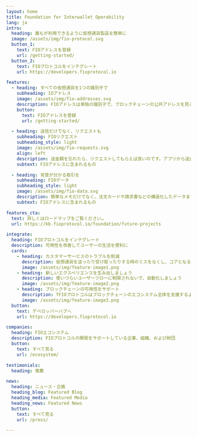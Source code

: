 ```yaml
---
layout: home
title: Foundation for Interwallet Operability
lang: ja
intro:
  heading: 誰もが利用できるように仮想通貨製品を簡単に
  image: /assets/img/fio-protocol.svg
  button_1:
    text: FIOアドレスを登録
    url: /getting-started/
  button_2:
    text: FIOプロトコルをインテグレート
    url: https://developers.fioprotocol.io

features:
  - heading: すべての仮想通貨を1つの識別子で
    subheading: IOアドレス
    image: /assets/img/fio-addresses.svg
    description: FIOアドレスは単独の識別子で、ブロックチェーンの公共アドレスを見る必要がなくなります。登録は簡単で、使いやすく、自動的にすべてのトークンやコインで利用できます。
    button:
      text: FIOアドレスを登録
      url: /getting-started/

  - heading: 送信だけでなく、リクエストも
    subheading: FIOリクエスト
    subheading_style: light
    image: /assets/img/fio-requests.svg
    align: left
    description: 送金額を忘れたら、リクエストしてもらえば良いのです。アプリから送金をリクエストでき、通信は暗号化されるのでプライバシーが保護されます。種類と金額を指定するので誤解はありません。
    subtext: FIOアドレスに含まれるもの

  - heading: 背景が分かる取引を
    subheading: FIOデータ
    subheading_style: light
    image: /assets/img/fio-data.svg
    description: 簡単なメモだけでなく、注文カードや請求書などの構造化したデータまで、すべての仮想通貨取引に標準化されたメタデータを添付することができます。すべての取引の「なぜ」を記録しましょう
    subtext: FIOアドレスに含まれるもの

features_cta: 
  text: 詳しくはロードマップをご覧ください…
  url: https://kb.fioprotocol.io/foundation/future-projects

integrate:
  heading: FIOプロトコルをインテグレート
  description: 可用性を改善してユーザーの生活を便利に
  cards:
    - heading: カスタマーサービスのトラブルを削減
      description: 仮想通貨を送ったり受け取ったりする時のミスをなくし、コアとなる製品に力を入れることができます
      image: /assets/img/feature-image1.png
    - heading: 新しいエクスペリエンスを生み出しましょう
      description: 使いづらいユーザーフローに制限されないで、自動化しましょう
      image: /assets/img/feature-image2.png
    - heading: ブロックチェーンの可用性をサポート
      description: TFIOプロトコルはブロックチェーンのエコシステム全体を支援するように設計されています。ご参加ください！
      image: /assets/img/feature-image3.png
  button:
    text: デベロッパーハブへ
    url: https://developers.fioprotocol.io

companies:
  heading: FIOエコシステム
  description: FIOプロトコルの開発をサポートしている企業、組織、および財団
  button:
    text: すべて見る
    url: /ecosystem/

testimonials:
  heading: 推薦

news:
  heading: ニュース・企画
  heading_blog: Featured Blog
  heading_media: Featured Media
  heading_news: Featured News
  button:
    text: すべて見る
    url: /press/

---
```

